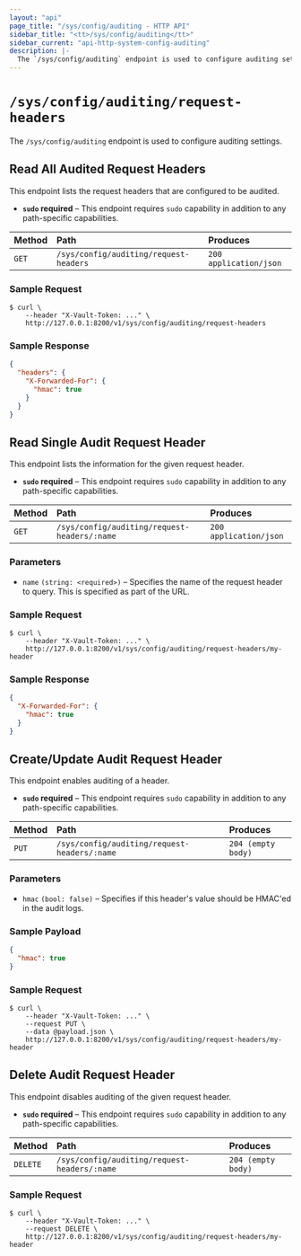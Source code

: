 ```yaml
---
layout: "api"
page_title: "/sys/config/auditing - HTTP API"
sidebar_title: "<tt>/sys/config/auditing</tt>"
sidebar_current: "api-http-system-config-auditing"
description: |-
  The `/sys/config/auditing` endpoint is used to configure auditing settings.
---
```


# `/sys/config/auditing/request-headers`

The `/sys/config/auditing` endpoint is used to configure auditing settings.

## Read All Audited Request Headers

This endpoint lists the request headers that are configured to be audited.

- **`sudo` required** – This endpoint requires `sudo` capability in addition to
  any path-specific capabilities.

| Method   | Path                         | Produces               |
| :------- | :--------------------------- | :--------------------- |
| `GET`    | `/sys/config/auditing/request-headers` | `200 application/json` |

### Sample Request

```
$ curl \
    --header "X-Vault-Token: ..." \
    http://127.0.0.1:8200/v1/sys/config/auditing/request-headers
```

### Sample Response

```json
{
  "headers": {
    "X-Forwarded-For": {
      "hmac": true
    }
  }
}
```

## Read Single Audit Request Header

This endpoint lists the information for the given request header.

- **`sudo` required** – This endpoint requires `sudo` capability in addition to
  any path-specific capabilities.

| Method   | Path                         | Produces               |
| :------- | :--------------------------- | :--------------------- |
| `GET`    | `/sys/config/auditing/request-headers/:name` | `200 application/json` |

### Parameters

- `name` `(string: <required>)` – Specifies the name of the request header to
  query. This is specified as part of the URL.

### Sample Request

```
$ curl \
    --header "X-Vault-Token: ..." \
    http://127.0.0.1:8200/v1/sys/config/auditing/request-headers/my-header
```

### Sample Response

```json
{
  "X-Forwarded-For": {
    "hmac": true
  }
}
```

## Create/Update Audit Request Header

This endpoint enables auditing of a header.

- **`sudo` required** – This endpoint requires `sudo` capability in addition to
  any path-specific capabilities.

| Method   | Path                         | Produces               |
| :------- | :--------------------------- | :--------------------- |
| `PUT`    | `/sys/config/auditing/request-headers/:name` | `204 (empty body)` |

### Parameters

- `hmac` `(bool: false)` – Specifies if this header's value should be HMAC'ed in
  the audit logs.

### Sample Payload

```json
{
  "hmac": true
}
```

### Sample Request

```
$ curl \
    --header "X-Vault-Token: ..." \
    --request PUT \
    --data @payload.json \
    http://127.0.0.1:8200/v1/sys/config/auditing/request-headers/my-header
```

## Delete Audit Request Header

This endpoint disables auditing of the given request header.

- **`sudo` required** – This endpoint requires `sudo` capability in addition to
  any path-specific capabilities.

| Method   | Path                         | Produces               |
| :------- | :--------------------------- | :--------------------- |
| `DELETE` | `/sys/config/auditing/request-headers/:name` | `204 (empty body)` |

### Sample Request

```
$ curl \
    --header "X-Vault-Token: ..." \
    --request DELETE \
    http://127.0.0.1:8200/v1/sys/config/auditing/request-headers/my-header
```
